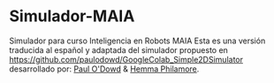# Simulador-MAIA
Simulador para curso Inteligencia en Robots MAIA
Esta es una versión traducida al español y adaptada del simulador propuesto en https://github.com/paulodowd/GoogleColab_Simple2DSimulator desarrollado por: [Paul O'Dowd](https://www.bristol.ac.uk/people/person/Paul-O'Dowd-d54e9ad6-41de-4eef-81c6-1ee227ced8dc) & [Hemma Philamore](https://www.bristol.ac.uk/people/person/Hemma-Philamore-c3c8acb0-fcce-4792-9249-2efccb92145f).
